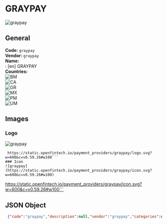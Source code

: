 # GRAYPAY 
![graypay](https://static.openfintech.io/payment_providers/graypay/logo.svg?w=600&c=v0.59.26#w100)  
## General 
**Code:** `graypay`  
**Vendor:** `graypay`  
**Name:**  
:	[en] GRAYPAY  
**Countries:**  
![BM](https://cdnjs.cloudflare.com/ajax/libs/flag-icon-css/3.3.0/flags/4x3/BM.svg#w24)  
![CA](https://cdnjs.cloudflare.com/ajax/libs/flag-icon-css/3.3.0/flags/4x3/CA.svg#w24)  
![GR](https://cdnjs.cloudflare.com/ajax/libs/flag-icon-css/3.3.0/flags/4x3/GR.svg#w24)  
![MX](https://cdnjs.cloudflare.com/ajax/libs/flag-icon-css/3.3.0/flags/4x3/MX.svg#w24)  
![PM](https://cdnjs.cloudflare.com/ajax/libs/flag-icon-css/3.3.0/flags/4x3/PM.svg#w24)  
![UM](https://cdnjs.cloudflare.com/ajax/libs/flag-icon-css/3.3.0/flags/4x3/UM.svg#w24)  
 
## Images 
### Logo 
![graypay](https://static.openfintech.io/payment_providers/graypay/logo.svg?w=600&c=v0.59.26#w100)  
```
 https://static.openfintech.io/payment_providers/graypay/logo.svg?w=600&c=v0.59.26#w100```  
### Icon 
![graypay](https://static.openfintech.io/payment_providers/graypay/icon.svg?w=600&c=v0.59.26#w100)  
```
 https://static.openfintech.io/payment_providers/graypay/icon.svg?w=600&c=v0.59.26#w100```  
## JSON Object 
```json
 {"code":"graypay","description":null,"vendor":"graypay","categories":null,"countries":["BM","CA","GR","MX","PM","UM"],"payment_method":null,"payout_method":null,"metadata":{"about_payments_code":"graypay"},"name":{"en":"GRAYPAY"}}```  
